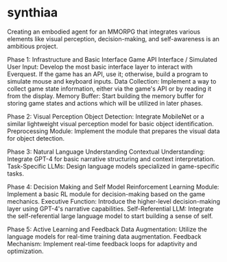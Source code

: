 # synthiaa
Creating an embodied agent for an MMORPG that integrates various elements like visual perception, decision-making, and self-awareness is an ambitious project.

Phase 1: Infrastructure and Basic Interface
Game API Interface / Simulated User Input: Develop the most basic interface layer to interact with Everquest. If the game has an API, use it; otherwise, build a program to simulate mouse and keyboard inputs.
Data Collection: Implement a way to collect game state information, either via the game's API or by reading it from the display.
Memory Buffer: Start building the memory buffer for storing game states and actions which will be utilized in later phases.

Phase 2: Visual Perception
Object Detection: Integrate MobileNet or a similar lightweight visual perception model for basic object identification.
Preprocessing Module: Implement the module that prepares the visual data for object detection.

Phase 3: Natural Language Understanding
Contextual Understanding: Integrate GPT-4 for basic narrative structuring and context interpretation.
Task-Specific LLMs: Design language models specialized in game-specific tasks.

Phase 4: Decision Making and Self Model
Reinforcement Learning Module: Implement a basic RL module for decision-making based on the game mechanics.
Executive Function: Introduce the higher-level decision-making layer using GPT-4's narrative capabilities.
Self-Referential LLM: Integrate the self-referential large language model to start building a sense of self.

Phase 5: Active Learning and Feedback
Data Augmentation: Utilize the language models for real-time training data augmentation.
Feedback Mechanism: Implement real-time feedback loops for adaptivity and optimization.

